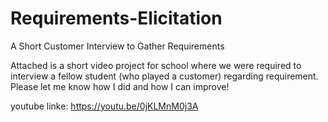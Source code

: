 # Requirements-Elicitation
A Short Customer Interview to Gather Requirements

Attached is a short video project for school where we were required to interview a fellow student (who played a customer) regarding requirement. Please let me know how I did and how I can improve!



youtube linke: https://youtu.be/0jKLMnM0j3A
